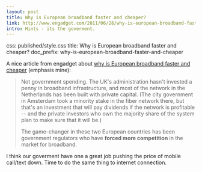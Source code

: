 ```yaml
---
layout: post
title: Why is European broadband faster and cheaper?
link: http://www.engadget.com/2011/06/28/why-is-european-broadband-faster-and-cheaper-blame-the-governme/
intro: Hints - its the goverment.
---
```

css: published/style.css
title: Why is European broadband faster and cheaper?
doc_prefix: why-is-european-broadband-faster-and-cheaper

A nice article from engadget about [why is European broadband faster and cheaper]  (emphasis mine):

> Not government spending. The UK's administration hasn't invested a penny in broadband infrastructure, and most of the network in the Netherlands has been built with private capital. (The city government in Amsterdam took a minority stake in the fiber network there, but that's an investment that will pay dividends if the network is profitable -- and the private investors who own the majority share of the system plan to make sure that it will be.)
> 
> The game-changer in these two European countries has been government regulators who have **forced more competition** in the market for broadband.

I think our goverment have one a great job pushing the price of mobile call/text down. Time to do the same thing to internet connection.

[why is European broadband faster and cheaper]: http://www.engadget.com/2011/06/28/why-is-european-broadband-faster-and-cheaper-blame-the-governme/
